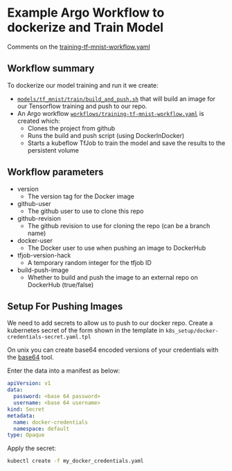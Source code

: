 # Example Argo Workflow to dockerize and Train Model

Comments on the [training-tf-mnist-workflow.yaml](training-tf-mnist-workflow.yaml)

## Workflow summary

To dockerize our model training and run it we create:

  * [```models/tf_mnist/train/build_and_push.sh```](models/tf_mnist/train/build_and_push.sh) that will build an image for our Tensorflow training and push to our repo.
  * An Argo workflow [```workflows/training-tf-mnist-workflow.yaml```](workflows/training-tf-mnist-workflow.yaml) is created which:
    * Clones the project from github
    * Runs the build and push script (using DockerInDocker)
    * Starts a kubeflow TfJob to train the model and save the results to the persistent volume


## Workflow parameters

 * version
   * The version tag for the Docker image
 * github-user
   * The github user to use to clone this repo
 * github-revision
   * The github revision to use for cloning the repo (can be a branch name)
 * docker-user
   * The Docker user to use when pushing an image to DockerHub
 * tfjob-version-hack
   * A temporary random integer for the tfjob ID
 * build-push-image
   * Whether to build and push the image to an external repo on DockerHub (true/false)

## Setup For Pushing Images

We need to add secrets to allow us to push to our docker repo. Create a kubernetes secret of the form shown in the template in ```k8s_setup/docker-credentials-secret.yaml.tpl```

On unix you can create base64 encoded versions of your credentials with the [base64](https://linux.die.net/man/1/base64) tool.

Enter the data into a manifest as below:

```yaml
apiVersion: v1
data:
  password: <base 64 password>
  username: <base 64 username>
kind: Secret
metadata:
  name: docker-credentials
  namespace: default
type: Opaque
```

Apply the secret:

```bash
kubectl create -f my_docker_credentials.yaml
```

